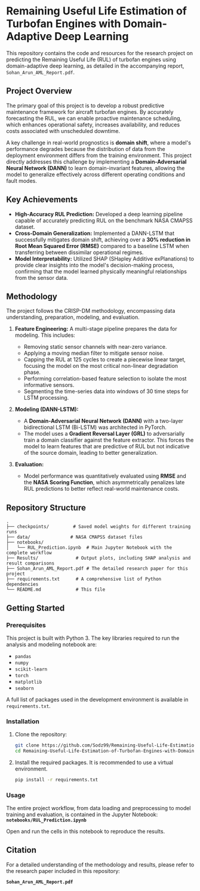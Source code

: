 # Remaining Useful Life Estimation of Turbofan Engines with Domain-Adaptive Deep Learning

This repository contains the code and resources for the research project on predicting the Remaining Useful Life (RUL) of turbofan engines using domain-adaptive deep learning, as detailed in the accompanying report, `Sohan_Arun_AML_Report.pdf`.

## Project Overview

The primary goal of this project is to develop a robust predictive maintenance framework for aircraft turbofan engines. By accurately forecasting the RUL, we can enable proactive maintenance scheduling, which enhances operational safety, increases availability, and reduces costs associated with unscheduled downtime.

A key challenge in real-world prognostics is **domain shift**, where a model's performance degrades because the distribution of data from the deployment environment differs from the training environment. This project directly addresses this challenge by implementing a **Domain-Adversarial Neural Network (DANN)** to learn domain-invariant features, allowing the model to generalize effectively across different operating conditions and fault modes.

## Key Achievements

- **High-Accuracy RUL Prediction:** Developed a deep learning pipeline capable of accurately predicting RUL on the benchmark NASA CMAPSS dataset.
- **Cross-Domain Generalization:** Implemented a DANN-LSTM that successfully mitigates domain shift, achieving over a **30% reduction in Root Mean Squared Error (RMSE)** compared to a baseline LSTM when transferring between dissimilar operational regimes.
- **Model Interpretability:** Utilized SHAP (SHapley Additive exPlanations) to provide clear insights into the model's decision-making process, confirming that the model learned physically meaningful relationships from the sensor data.

## Methodology

The project follows the CRISP-DM methodology, encompassing data understanding, preparation, modeling, and evaluation.

1.  **Feature Engineering:** A multi-stage pipeline prepares the data for modeling. This includes:
    - Removing static sensor channels with near-zero variance.
    - Applying a moving median filter to mitigate sensor noise.
    - Capping the RUL at 125 cycles to create a piecewise linear target, focusing the model on the most critical non-linear degradation phase.
    - Performing correlation-based feature selection to isolate the most informative sensors.
    - Segmenting the time-series data into windows of 30 time steps for LSTM processing.

2.  **Modeling (DANN-LSTM):**
    - A **Domain-Adversarial Neural Network (DANN)** with a two-layer bidirectional LSTM (Bi-LSTM) was architected in PyTorch.
    - The model uses a **Gradient Reversal Layer (GRL)** to adversarially train a domain classifier against the feature extractor. This forces the model to learn features that are predictive of RUL but not indicative of the source domain, leading to better generalization.

3.  **Evaluation:**
    - Model performance was quantitatively evaluated using **RMSE** and the **NASA Scoring Function**, which asymmetrically penalizes late RUL predictions to better reflect real-world maintenance costs.

## Repository Structure

```
.
├── checkpoints/         # Saved model weights for different training runs
├── data/               # NASA CMAPSS dataset files
├── notebooks/
│   └── RUL_Prediction.ipynb  # Main Jupyter Notebook with the complete workflow
├── Results/              # Output plots, including SHAP analysis and result comparisons
├── Sohan_Arun_AML_Report.pdf # The detailed research paper for this project
├── requirements.txt      # A comprehensive list of Python dependencies
└── README.md             # This file
```

## Getting Started

### Prerequisites

This project is built with Python 3. The key libraries required to run the analysis and modeling notebook are:

-   `pandas`
-   `numpy`
-   `scikit-learn`
-   `torch`
-   `matplotlib`
-   `seaborn`

A full list of packages used in the development environment is available in `requirements.txt`.

### Installation

1.  Clone the repository:
    ```bash
    git clone https://github.com/Sodz99/Remaining-Useful-Life-Estimation-of-Turbofan-Engines-with-Domain-Adaptive-Deep-Learning.git
    cd Remaining-Useful-Life-Estimation-of-Turbofan-Engines-with-Domain-Adaptive-Deep-Learning
    ```

2.  Install the required packages. It is recommended to use a virtual environment.
    ```bash
    pip install -r requirements.txt
    ```

### Usage

The entire project workflow, from data loading and preprocessing to model training and evaluation, is contained in the Jupyter Notebook:
**`notebooks/RUL_Prediction.ipynb`**

Open and run the cells in this notebook to reproduce the results.

## Citation

For a detailed understanding of the methodology and results, please refer to the research paper included in this repository:

**`Sohan_Arun_AML_Report.pdf`**
